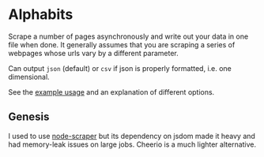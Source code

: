 Alphabits
===

Scrape a number of pages asynchronously and write out your data in one file when done. It generally assumes that you are scraping a series of webpages whose urls vary by a different parameter. 

Can output `json` (default) or `csv` if json is properly formatted, i.e. one dimensional.

See the [example usage](https://github.com/mhkeller/alphabits/blob/master/examples/noms.js) and an explanation of different options.


## Genesis

I used to use [node-scraper](https://github.com/mape/node-scraper) but its dependency on jsdom made it heavy and had memory-leak issues on large jobs. Cheerio is a much lighter alternative.
